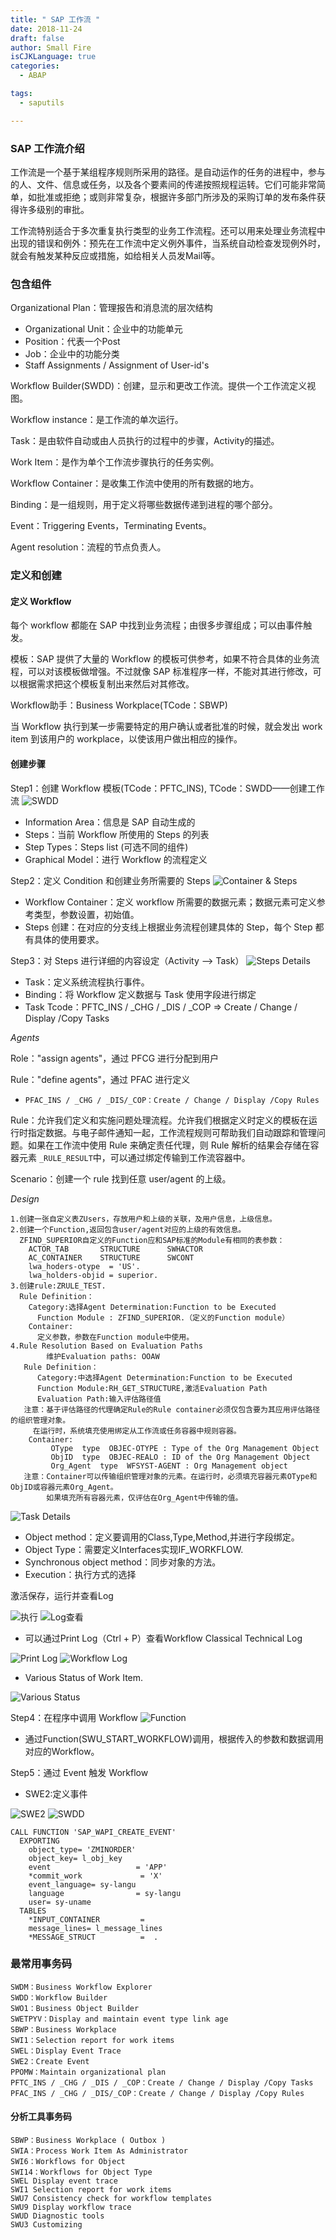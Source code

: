 ```yaml
---
title: " SAP 工作流 "
date: 2018-11-24
draft: false
author: Small Fire
isCJKLanguage: true
categories: 
  - ABAP

tags: 
  - saputils

---
```



### SAP 工作流介绍
工作流是一个基于某组程序规则所采用的路径。是自动运作的任务的进程中，参与的人、文件、信息或任务，以及各个要素间的传递按照规程运转。它们可能非常简单，如批准或拒绝；或则非常复杂，根据许多部门所涉及的采购订单的发布条件获得许多级别的审批。

工作流特别适合于多次重复执行类型的业务工作流程。还可以用来处理业务流程中出现的错误和例外：预先在工作流中定义例外事件，当系统自动检查发现例外时，就会有触发某种反应或措施，如给相关人员发Mail等。

### 包含组件 ###

Organizational Plan：管理报告和消息流的层次结构

- Organizational Unit：企业中的功能单元
- Position：代表一个Post
- Job：企业中的功能分类
- Staff Assignments / Assignment of User-id's 

Workflow Builder(SWDD)：创建，显示和更改工作流。提供一个工作流定义视图。

Workflow instance：是工作流的单次运行。 

Task：是由软件自动或由人员执行的过程中的步骤，Activity的描述。 

Work Item：是作为单个工作流步骤执行的任务实例。 

Workflow Container：是收集工作流中使用的所有数据的地方。 

Binding：是一组规则，用于定义将哪些数据传递到进程的哪个部分。 

Event：Triggering Events，Terminating Events。

Agent resolution：流程的节点负责人。

### 定义和创建 ###

#### 定义 Workflow ####
每个 workflow 都能在 SAP 中找到业务流程；由很多步骤组成；可以由事件触发。

模板：SAP 提供了大量的 Workflow 的模板可供参考，如果不符合具体的业务流程，可以对该模板做增强。不过就像 SAP 标准程序一样，不能对其进行修改，可以根据需求把这个模板复制出来然后对其修改。

Workflow助手：Business Workplace(TCode：SBWP)

当 Workflow 执行到某一步需要特定的用户确认或者批准的时候，就会发出 work item 到该用户的 workplace，以使该用户做出相应的操作。

#### 创建步骤 ####
Step1：创建 Workflow 模板(TCode：PFTC_INS),  TCode：SWDD——创建工作流
![SWDD](/images/WorkFlow/SWDD.png)

 - Information Area：信息是 SAP 自动生成的
 - Steps：当前 Workflow 所使用的 Steps 的列表
 - Step Types：Steps list (可选不同的组件) 
 - Graphical Model：进行 Workflow 的流程定义

Step2：定义 Condition 和创建业务所需要的 Steps
![Container & Steps](/images/WorkFlow/Container.png)

 - Workflow Container：定义 workflow 所需要的数据元素；数据元素可定义参考类型，参数设置，初始值。
 - Steps 创建：在对应的分支线上根据业务流程创建具体的 Step，每个 Step 都有具体的使用要求。

Step3：对 Steps 进行详细的内容设定（Activity —> Task）
![Steps Details](/images/WorkFlow/StepDetail.png)

 - Task：定义系统流程执行事件。
 - Binding：将 Workflow 定义数据与 Task 使用字段进行绑定
 - Task Tcode：PFTC_INS / _CHG / _DIS / _COP => Create / Change / Display /Copy Tasks

*Agents*

Role："assign agents"，通过 PFCG 进行分配到用户    

Rule："define agents"，通过 PFAC 进行定义

- `PFAC_INS / _CHG / _DIS/_COP：Create / Change / Display /Copy Rules`

Rule：允许我们定义和实施问题处理流程。允许我们根据定义时定义的模板在运行时指定数据。与电子邮件通知一起，工作流程规则可帮助我们自动跟踪和管理问题。如果在工作流中使用 Rule 来确定责任代理，则 Rule 解析的结果会存储在容器元素 `_RULE_RESULT`中，可以通过绑定传输到工作流容器中。

Scenario：创建一个 rule 找到任意 user/agent 的上级。

*Design*

```JS
1.创建一张自定义表ZUsers，存放用户和上级的关联，及用户信息，上级信息。
2.创建一个Function,返回包含user/agent对应的上级的有效信息。
  ZFIND_SUPERIOR自定义的Function应和SAP标准的Module有相同的表参数：
    ACTOR_TAB       STRUCTURE      SWHACTOR
    AC_CONTAINER    STRUCTURE      SWCONT
    lwa_hoders-otype  = 'US'.
    lwa_holders-objid = superior.
3.创建rule:ZRULE_TEST.
  Rule Definition：
    Category:选择Agent Determination:Function to be Executed
      Function Module : ZFIND_SUPERIOR.（定义的Function module）
    Container:
      定义参数，参数在Function module中使用。
4.Rule Resolution Based on Evaluation Paths
        维护Evaluation paths: OOAW
   Rule Definition：
      Category:中选择Agent Determination:Function to be Executed
      Function Module:RH_GET_STRUCTURE,激活Evaluation Path
      Evaluation Path:输入评估路径值
   注意：基于评估路径的代理确定Rule的Rule container必须仅包含要为其应用评估路径的组织管理对象。
	 在运行时，系统填充使用绑定从工作流或任务容器中规则容器。
    Container:
         OType  type  OBJEC-OTYPE : Type of the Org Management Object
         ObjID  type  OBJEC-REALO : ID of the Org Management Object
         Org_Agent  type  WFSYST-AGENT : Org Management object
   注意：Container可以传输组织管理对象的元素。在运行时，必须填充容器元素OType和ObjID或容器元素Org_Agent。
		如果填充所有容器元素，仅评估在Org_Agent中传输的值。
```
![Task Details](/images/WorkFlow/TaskDetails.png)

- Object method：定义要调用的Class,Type,Method,并进行字段绑定。
- Object Type：需要定义Interfaces实现IF_WORKFLOW.
- Synchronous object method：同步对象的方法。
- Execution：执行方式的选择

激活保存，运行并查看Log

![执行](/images/WorkFlow/Execute.png)
![Log查看](/images/WorkFlow/Log.png)

 - 可以通过Print Log（Ctrl + P）查看Workflow Classical Technical Log

![Print Log](/images/WorkFlow/PrintLog.png)
![Workflow Log](/images/WorkFlow/WorkFlowLog.png)

- Various Status of Work Item.

![Various Status](/images/WorkFlow/VariousStatus.png)

Step4：在程序中调用 Workflow
![Function](/images/WorkFlow/Function.png)

- 通过Function(SWU_START_WORKFLOW)调用，根据传入的参数和数据调用对应的Workflow。

Step5：通过 Event 触发 Workflow
- SWE2:定义事件

![SWE2](/images/WorkFlow/SWE2.png)
![SWDD](/images/WorkFlow/SWDD2.png)

```JS
CALL FUNCTION 'SAP_WAPI_CREATE_EVENT'
  EXPORTING
    object_type= 'ZMINORDER'
    object_key= l_obj_key
    event                   = 'APP'
    *commit_work             = 'X'
    event_language= sy-langu
    language                = sy-langu
    user= sy-uname
  TABLES
    *INPUT_CONTAINER         =
    message_lines= l_message_lines
    *MESSAGE_STRUCT          =  .
```

### 最常用事务码
```JS
SWDM：Business Workflow Explorer
SWDD：Workflow Builder
SWO1：Business Object Builder
SWETPYV：Display and maintain event type link age
SBWP：Business Workplace
SWI1：Selection report for work items
SWEL：Display Event Trace
SWE2：Create Event
PPOMW：Maintain organizational plan
PFTC_INS / _CHG / _DIS / _COP：Create / Change / Display /Copy Tasks
PFAC_INS / _CHG / _DIS/_COP：Create / Change / Display /Copy Rules
```
#### 分析工具事务码

```JS
SBWP：Business Workplace ( Outbox )
SWIA：Process Work Item As Administrator
SWI6：Workflows for Object
SWI14：Workflows for Object Type
SWEL Display event trace
SWI1 Selection report for work items
SWU7 Consistency check for workflow templates
SWU9 Display workflow trace
SWUD Diagnostic tools
SWU3 Customizing
```
